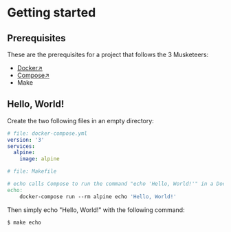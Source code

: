 # Getting started

## Prerequisites

These are the prerequisites for a project that follows the 3 Musketeers:

- [Docker&#8599;][linkDocker]
- [Compose&#8599;][linkCompose]
- Make

## Hello, World!

Create the two following files in an empty directory:

```yaml
# file: docker-compose.yml
version: '3'
services:
  alpine:
    image: alpine
```

```makefile
# file: Makefile

# echo calls Compose to run the command "echo 'Hello, World!'" in a Docker container
echo:
	docker-compose run --rm alpine echo 'Hello, World!'
```

Then simply echo "Hello, World!" with the following command:

```bash
$ make echo
```

[linkDocker]: https://docs.docker.com/engine/installation/
[linkCompose]: https://docs.docker.com/compose/install/
